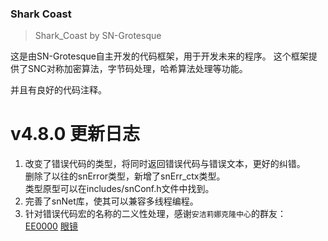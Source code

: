 ### Shark Coast
> Shark_Coast by SN-Grotesque

这是由SN-Grotesque自主开发的代码框架，用于开发未来的程序。
这个框架提供了SNC对称加密算法，字节码处理，哈希算法处理等功能。

并且有良好的代码注释。

# v4.8.0 更新日志
1. 改变了错误代码的类型，将同时返回错误代码与错误文本，更好的纠错。<br>
    删除了以往的snError类型，新增了snErr_ctx类型。<br>
    类型原型可以在includes/snConf.h文件中找到。
2. 完善了snNet库，使其可以兼容多线程编程。
3. 针对错误代码宏的名称的二义性处理，感谢`安洁莉娜克隆中心`的群友：<br>
    [EE0000](https://github.com/ZhaoZuohong)
    [眼镜](https://github.com/)



